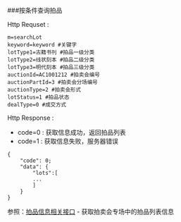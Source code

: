 ###按条件查询拍品

Http Requset : 

```
m=searchLot
keyword=keyword #关键字
lotType1=古籍书刊 #拍品一级分类
lotType2=线状刻本 #拍品二级分类
lotType3=明代刻本 #拍品三级分类
auctionId=AC1001212 #拍卖会编号
auctionPartId=3 #拍卖会分场编号
auctionType=2 #拍卖会形式
lotStatus=1 #拍品状态
dealType=0 #成交方式
```

Http Response : 

- code=0 : 获取信息成功，返回拍品列表
- code=1 : 获取信息失败，服务器错误

``` 
{ 
    "code": 0;
    "data": {
    	"lots":[
    	...
    	]
    }
}
```
参照：[拍品信息相关接口](../首页/拍品信息相关接口.md) - 获取拍卖会专场中的拍品列表信息

